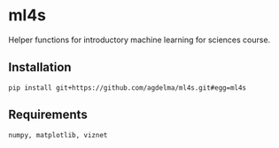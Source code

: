 # ml4s
Helper functions for introductory machine learning for sciences course.

## Installation
    pip install git+https://github.com/agdelma/ml4s.git#egg=ml4s

## Requirements
    numpy, matplotlib, viznet 
